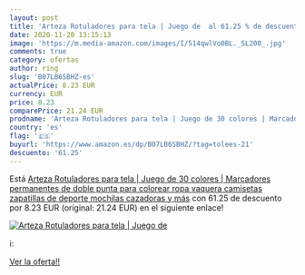 ```yaml
---
layout: post
title: 'Arteza Rotuladores para tela | Juego de  al 61.25 % de descuento'
date: 2020-11-20 13:15:13
image: 'https://m.media-amazon.com/images/I/514qwlVo0BL._SL200_.jpg'
comments: true
category: ofertas
author: ring
slug: 'B07LB6SBHZ-es'
actualPrice: 8.23 EUR
currency: EUR
price: 8.23
comparePrice: 21.24 EUR
prodname: 'Arteza Rotuladores para tela | Juego de 30 colores | Marcadores permanentes de doble punta para colorear ropa vaquera  camisetas  zapatillas de deporte  mochilas  cazadoras y más'
country: 'es'
flag: '🇪🇸'
buyurl: 'https://www.amazon.es/dp/B07LB6SBHZ/?tag=tolees-21'
descuento: '61.25'
---
```


Está [Arteza Rotuladores para tela | Juego de 30 colores | Marcadores permanentes de doble punta para colorear ropa vaquera  camisetas  zapatillas de deporte  mochilas  cazadoras y más](https://www.amazon.es/dp/B07LB6SBHZ/?tag=tolees-21) con 61.25 de descuento por 8.23 EUR (original: 21.24 EUR) en el siguiente enlace!

[![Arteza Rotuladores para tela | Juego de ](https://m.media-amazon.com/images/I/514qwlVo0BL._SL200_.jpg)](https://www.amazon.es/dp/B07LB6SBHZ/?tag=tolees-21)

ℹ️:


[Ver la oferta!!](https://www.amazon.es/dp/B07LB6SBHZ/?tag=tolees-21)
